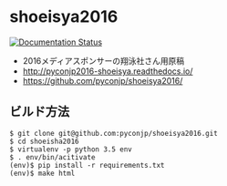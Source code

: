 # shoeisya2016

[![Documentation Status](https://readthedocs.org/projects/pyconjp2016-shoeisya/badge/?version=latest)](http://pyconjp2016-shoeisya.readthedocs.io/ja/latest/?badge=latest)

- 2016メディアスポンサーの翔泳社さん用原稿
- http://pyconjp2016-shoeisya.readthedocs.io/
- https://github.com/pyconjp/shoeisya2016/

## ビルド方法

```
$ git clone git@github.com:pyconjp/shoeisya2016.git
$ cd shoeisha2016
$ virtualenv -p python 3.5 env
$ . env/bin/acitivate
(env)$ pip install -r requirements.txt
(env)$ make html
```
